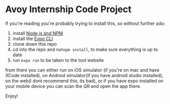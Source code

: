 # Avoy Internship Code Project

If you're reading you're probably trying to install this, so without further ado:

1. install [Node.js and NPM](https://nodejs.org/en/)
2. install the [Expo CLI](https://docs.expo.io/get-started/installation/)
3. clone down this repo
4. cd into the repo and run`npm install`, to make sure everything is up to date
5. run `expo run` to be taken to the tool website

from there you can either run on iOS simulator (if you're on mac and have XCode installed), on Android simulator(if you have android studio installed), on the web(I dont recommend this, its bad), or if you have expo installed on your mobile device you can scan the QR and open the app there.

Enjoy!
